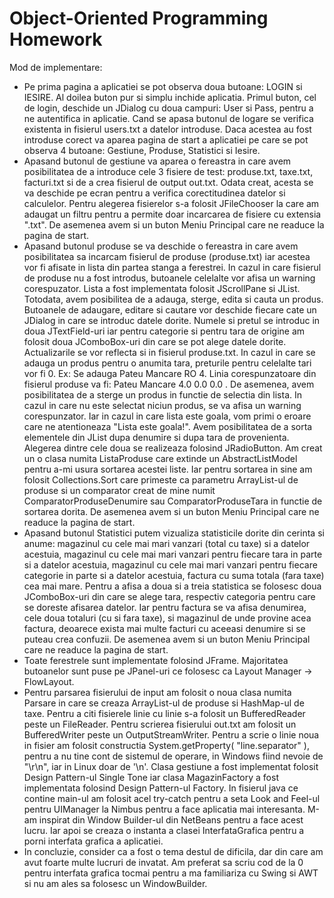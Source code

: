 # Object-Oriented Programming Homework

Mod de implementare: 
- Pe prima pagina a aplicatiei se pot observa doua butoane: LOGIN si IESIRE. Al doilea buton pur si simplu inchide aplicatia. Primul buton, cel de login, deschide un JDialog cu doua campuri: User si Pass, pentru a ne autentifica in aplicatie. Cand se apasa butonul de logare se verifica existenta in fisierul users.txt a datelor introduse. Daca acestea au fost introduse corect va aparea pagina de start a aplicatiei pe care se pot observa 4 butoane: Gestiune, Produse, Statistici si Iesire. 
- Apasand butonul de gestiune va aparea o fereastra in care avem posibilitatea de a introduce cele 3 fisiere de test: produse.txt, taxe.txt, facturi.txt si de a crea fisierul de output out.txt. Odata creat, acesta se va deschide pe ecran pentru a verifica corectitudinea datelor si calculelor. Pentru alegerea fisierelor s-a folosit JFileChooser la care am adaugat un filtru pentru a permite doar incarcarea de fisiere cu extensia ".txt". De asemenea avem si un buton Meniu Principal care ne readuce la pagina de start.	  
- Apasand butonul produse se va deschide o fereastra in care avem posibilitatea sa incarcam fisierul de produse (produse.txt) iar acestea vor fi afisate in lista din partea stanga a ferestrei. In cazul in care fisierul de produse nu a fost introdus, butoanele celelalte vor afisa un warning corespuzator. Lista a fost implementata folosit JScrollPane si JList. Totodata, avem posibilitea de a adauga, sterge, edita si cauta un produs. Butoanele de adaugare, editare si cautare vor deschide fiecare cate un JDialog in care se introduc datele dorite. Numele si pretul se introduc in doua JTextField-uri iar pentru categorie si pentru tara de origine am folosit doua JComboBox-uri din care se pot alege datele dorite. Actualizarile se vor reflecta si in fisierul produse.txt. In cazul in care se adauga un produs pentru o anumita tara, preturile pentru celelalte tari vor fi 0. Ex: Se adauga Pateu Mancare RO 4. Linia corespunzatoare din fisierul produse va fi: Pateu Mancare 4.0 0.0 0.0 . De asemenea, avem posibilitatea de a sterge un produs in functie de selectia din lista. In cazul in care nu este selectat niciun produs, se va afisa un warning corespunzator. Iar in cazul in care lista este goala, vom primi o eroare care ne atentioneaza "Lista este goala!". Avem posibilitatea de a sorta elementele din JList dupa denumire si dupa tara de provenienta. Alegerea dintre cele doua se realizeaza folosind JRadioButton. Am creat un o clasa numita ListaProduse care extinde un AbstractListModel pentru a-mi usura sortarea acestei liste. Iar pentru sortarea in sine am folosit Collections.Sort care primeste ca parametru ArrayList-ul de produse si un comparator creat de mine numit ComparatorProduseDenumire sau ComparatorProduseTara in functie de sortarea dorita. De asemenea avem si un buton Meniu Principal care ne readuce la pagina de start. 
 - Apasand butonul Statistici putem vizualiza statisticile dorite din cerinta si anume: magazinul cu cele mai mari vanzari (total cu taxe) si a datelor acestuia, magazinul cu cele mai mari vanzari pentru fiecare tara in parte si a datelor acestuia, magazinul cu cele mai mari vanzari pentru fiecare categorie in parte si a datelor acestuia, factura cu suma totala (fara taxe) cea mai mare. Pentru a afisa a doua si a treia statistica se folosesc doua JComboBox-uri din care se alege tara, respectiv categoria pentru care se doreste afisarea datelor. Iar pentru factura se va afisa denumirea, cele doua totaluri (cu si fara taxe), si magazinul de unde provine acea factura, deoarece exista mai multe facturi cu aceeasi denumire si se puteau crea confuzii. De asemenea avem si un buton Meniu Principal care ne readuce la pagina de start.
- Toate ferestrele sunt implementate folosind JFrame. Majoritatea butoanelor sunt puse pe JPanel-uri ce folosesc ca Layout Manager -> FlowLayout.
- Pentru parsarea fisierului de input am folosit o noua clasa numita Parsare in care se creaza ArrayList-ul de produse si HashMap-ul de taxe. Pentru a citi fisierele linie cu linie s-a folosit un BufferedReader peste un FileReader. Pentru scrierea fisierului out.txt am folosit un BufferedWriter peste un OutputStreamWriter. Pentru a scrie o linie noua in fisier am folosit constructia System.getProperty( "line.separator" ), pentru a nu tine cont de sistemul de operare, in Windows fiind nevoie de "\r\n", iar in Linux doar de '\n'. Clasa gestiune a fost implementat folosit Design Pattern-ul Single Tone iar clasa MagazinFactory a fost implementata folosind Design Pattern-ul Factory. In fisierul java ce contine main-ul am folosit acel try-catch pentru a seta Look and Feel-ul pentru UIManager la Nimbus pentru a face aplicatia mai interesanta. M-am inspirat din Window Builder-ul din NetBeans pentru a face acest lucru. Iar apoi se creaza o instanta a clasei InterfataGrafica pentru a porni interfata grafica a aplicatiei.
- In concluzie, consider ca a fost o tema destul de dificila, dar din care am avut foarte multe lucruri de invatat. Am preferat sa scriu cod de la 0 pentru interfata grafica tocmai pentru a ma familiariza cu Swing si AWT si nu am ales sa folosesc un WindowBuilder. 
